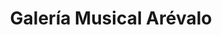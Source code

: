 ---
title: "Galería Musical Arévalo"
url: /oviedo-uvieu/galeria-musical-arevalo/
shop: instrumento musical
---
